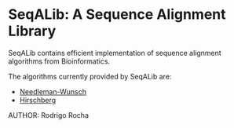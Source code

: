 # SeqALib: A Sequence Alignment Library

SeqALib contains efficient implementation of sequence alignment algorithms from
Bioinformatics.

The algorithms currently provided by SeqALib are:
* [Needleman-Wunsch](https://en.wikipedia.org/wiki/Needleman%E2%80%93Wunsch_algorithm)
* [Hirschberg](https://en.wikipedia.org/wiki/Hirschberg%27s_algorithm)

AUTHOR: Rodrigo Rocha
